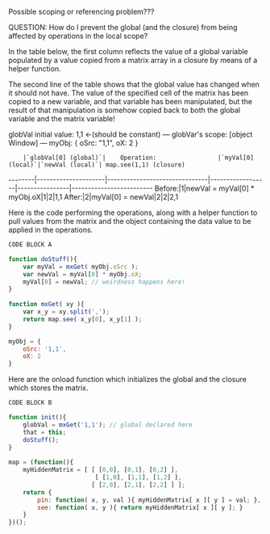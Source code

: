 
Possible scoping or referencing problem???

QUESTION: How do I prevent the global (and the closure) from being affected by operations in the local scope?

In the table below, the first column reflects the value of a global variable populated by a value copied from a matrix 
array in a closure by means of a helper function.

The second line of the table shows that the global value has changed when it should not have. The value of the specified 
cell of the matrix has been copied to a new variable, and that variable has been manipulated, but the result of that 
manipulation is somehow copied back to both the global variable and the matrix variable!

globVal initial value: 1,1 ←(should be constant) — globVar's scope: [object Window] — myObj: { oSrc: "1,1", oX: 2 }

        |`globVal[0] (global)`|    Operation:                 |`myVal[0] (local)`|`newVal (local)`| map.see(1,1) (closure)
--------|---------------------|-------------------------------|------------------|----------------|-------------------------
Before:|1|newVal = myVal[0] * myObj.oX|1|2|1,1
After:|2|myVal[0] = newVal|2|2|2,1

Here is the code performing the operations, along with a helper function to pull values from the matrix and the object 
containing the data value to be applied in the operations.

```javascript
CODE BLOCK A

function doStuff(){
    var myVal = mxGet( myObj.oSrc );
    var newVal = myVal[0] * myObj.oX;
    myVal[0] = newVal; // weirdness happens here!
}
 
function mxGet( xy ){
    var x_y = xy.split(',');
    return map.see( x_y[0], x_y[1] );
}

myObj = {
    oSrc: '1,1',
    oX: 2
}
```	

Here are the onload function which initializes the global and the closure which stores the matrix.

```javascript
CODE BLOCK B

function init(){
    globVal = mxGet('1,1'); // global declared here
    that = this;
    doStuff();
}
 
map = (function(){
    myHiddenMatrix = [ [ [0,0], [0,1], [0,2] ],
                        [ [1,0], [1,1], [1,2] ],
                       [ [2,0], [2,1], [2,2] ] ];
    return {
        pin: function( x, y, val ){ myHiddenMatrix[ x ][ y ] = val; },
        see: function( x, y ){ return myHiddenMatrix[ x ][ y ]; }
    }
})();
```	
